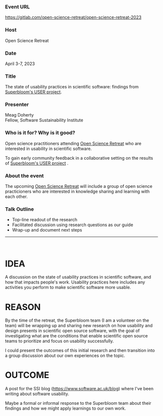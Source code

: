### Event URL
https://gitlab.com/open-science-retreat/open-science-retreat-2023

### Host
Open Science Retreat

### Date
April 3-7, 2023

### Title
The state of usability practices in scientific software: findings from <a href="https://github.com/simplysecure/USER_project">Superbloom's USER project</a>.
 

### Presenter
Meag Doherty <br> 
Fellow, Software Sustainability Institute

### Who is it for? Why is it good?
Open science practitioners attending <a href="https://open-science-retreat.gitlab.io/"> Open Science Retreat</a>  who are interested in usability in scientific software.

To gain early community feedback in a collaborative setting on the results of <a href="https://github.com/simplysecure/USER_project">Superbloom's USER project</a> .  

### About the event
The upcoming <a href="https://open-science-retreat.gitlab.io/"> Open Science Retreat</a> will include a group of open science practicioners who are interested in knowledge sharing and learning with each other. 

### Talk Outline
- Top-line readout of the research  
- Facilitated discussion using research questions as our guide
- Wrap-up and document next steps
<hr>
<br>

# **IDEA**
A discussion on the state of usability practices in scientific software, and how that impacts people's work. Usability practices here includes any activities you perform to make scientific software more usable.

# **REASON**
By the time of the retreat, the Superbloom team (I am a volunteer on the team) will be wrapping up and sharing new research on how usability and design presents in scientific open source software, with the goal of investigating what are the conditions that enable scientific open source teams to prioritize and focus on usability successfully.

I could present the outcomes of this initial research and then transition into a  group discussion about our own experiences on the topic.

# **OUTCOME**
A post for the SSI blog (https://www.software.ac.uk/blog) where I've been writing about software usability.

Maybe a formal or informal response to the Superbloom team about their findings and how we might apply learnings to our own work.
